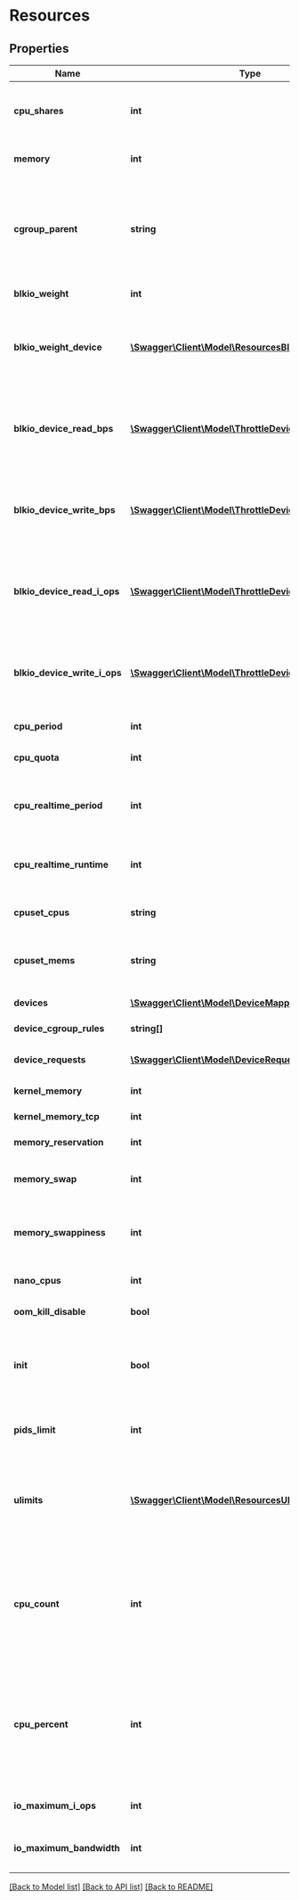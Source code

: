 # Resources

## Properties
Name | Type | Description | Notes
------------ | ------------- | ------------- | -------------
**cpu_shares** | **int** | An integer value representing this container&#39;s relative CPU weight versus other containers. | [optional] 
**memory** | **int** | Memory limit in bytes. | [optional] [default to 0]
**cgroup_parent** | **string** | Path to &#x60;cgroups&#x60; under which the container&#39;s &#x60;cgroup&#x60; is created. If the path is not absolute, the path is considered to be relative to the &#x60;cgroups&#x60; path of the init process. Cgroups are created if they do not already exist. | [optional] 
**blkio_weight** | **int** | Block IO weight (relative weight). | [optional] 
**blkio_weight_device** | [**\Swagger\Client\Model\ResourcesBlkioWeightDevice[]**](ResourcesBlkioWeightDevice.md) | Block IO weight (relative device weight) in the form:  &#x60;&#x60;&#x60; [{\&quot;Path\&quot;: \&quot;device_path\&quot;, \&quot;Weight\&quot;: weight}] &#x60;&#x60;&#x60; | [optional] 
**blkio_device_read_bps** | [**\Swagger\Client\Model\ThrottleDevice[]**](ThrottleDevice.md) | Limit read rate (bytes per second) from a device, in the form:  &#x60;&#x60;&#x60; [{\&quot;Path\&quot;: \&quot;device_path\&quot;, \&quot;Rate\&quot;: rate}] &#x60;&#x60;&#x60; | [optional] 
**blkio_device_write_bps** | [**\Swagger\Client\Model\ThrottleDevice[]**](ThrottleDevice.md) | Limit write rate (bytes per second) to a device, in the form:  &#x60;&#x60;&#x60; [{\&quot;Path\&quot;: \&quot;device_path\&quot;, \&quot;Rate\&quot;: rate}] &#x60;&#x60;&#x60; | [optional] 
**blkio_device_read_i_ops** | [**\Swagger\Client\Model\ThrottleDevice[]**](ThrottleDevice.md) | Limit read rate (IO per second) from a device, in the form:  &#x60;&#x60;&#x60; [{\&quot;Path\&quot;: \&quot;device_path\&quot;, \&quot;Rate\&quot;: rate}] &#x60;&#x60;&#x60; | [optional] 
**blkio_device_write_i_ops** | [**\Swagger\Client\Model\ThrottleDevice[]**](ThrottleDevice.md) | Limit write rate (IO per second) to a device, in the form:  &#x60;&#x60;&#x60; [{\&quot;Path\&quot;: \&quot;device_path\&quot;, \&quot;Rate\&quot;: rate}] &#x60;&#x60;&#x60; | [optional] 
**cpu_period** | **int** | The length of a CPU period in microseconds. | [optional] 
**cpu_quota** | **int** | Microseconds of CPU time that the container can get in a CPU period. | [optional] 
**cpu_realtime_period** | **int** | The length of a CPU real-time period in microseconds. Set to 0 to allocate no time allocated to real-time tasks. | [optional] 
**cpu_realtime_runtime** | **int** | The length of a CPU real-time runtime in microseconds. Set to 0 to allocate no time allocated to real-time tasks. | [optional] 
**cpuset_cpus** | **string** | CPUs in which to allow execution (e.g., &#x60;0-3&#x60;, &#x60;0,1&#x60;). | [optional] 
**cpuset_mems** | **string** | Memory nodes (MEMs) in which to allow execution (0-3, 0,1). Only effective on NUMA systems. | [optional] 
**devices** | [**\Swagger\Client\Model\DeviceMapping[]**](DeviceMapping.md) | A list of devices to add to the container. | [optional] 
**device_cgroup_rules** | **string[]** | a list of cgroup rules to apply to the container | [optional] 
**device_requests** | [**\Swagger\Client\Model\DeviceRequest[]**](DeviceRequest.md) | A list of requests for devices to be sent to device drivers. | [optional] 
**kernel_memory** | **int** | Kernel memory limit in bytes. | [optional] 
**kernel_memory_tcp** | **int** | Hard limit for kernel TCP buffer memory (in bytes). | [optional] 
**memory_reservation** | **int** | Memory soft limit in bytes. | [optional] 
**memory_swap** | **int** | Total memory limit (memory + swap). Set as &#x60;-1&#x60; to enable unlimited swap. | [optional] 
**memory_swappiness** | **int** | Tune a container&#39;s memory swappiness behavior. Accepts an integer between 0 and 100. | [optional] 
**nano_cpus** | **int** | CPU quota in units of 10&lt;sup&gt;-9&lt;/sup&gt; CPUs. | [optional] 
**oom_kill_disable** | **bool** | Disable OOM Killer for the container. | [optional] 
**init** | **bool** | Run an init inside the container that forwards signals and reaps processes. This field is omitted if empty, and the default (as configured on the daemon) is used. | [optional] 
**pids_limit** | **int** | Tune a container&#39;s PIDs limit. Set &#x60;0&#x60; or &#x60;-1&#x60; for unlimited, or &#x60;null&#x60; to not change. | [optional] 
**ulimits** | [**\Swagger\Client\Model\ResourcesUlimits[]**](ResourcesUlimits.md) | A list of resource limits to set in the container. For example:  &#x60;&#x60;&#x60; {\&quot;Name\&quot;: \&quot;nofile\&quot;, \&quot;Soft\&quot;: 1024, \&quot;Hard\&quot;: 2048} &#x60;&#x60;&#x60; | [optional] 
**cpu_count** | **int** | The number of usable CPUs (Windows only).  On Windows Server containers, the processor resource controls are mutually exclusive. The order of precedence is &#x60;CPUCount&#x60; first, then &#x60;CPUShares&#x60;, and &#x60;CPUPercent&#x60; last. | [optional] 
**cpu_percent** | **int** | The usable percentage of the available CPUs (Windows only).  On Windows Server containers, the processor resource controls are mutually exclusive. The order of precedence is &#x60;CPUCount&#x60; first, then &#x60;CPUShares&#x60;, and &#x60;CPUPercent&#x60; last. | [optional] 
**io_maximum_i_ops** | **int** | Maximum IOps for the container system drive (Windows only) | [optional] 
**io_maximum_bandwidth** | **int** | Maximum IO in bytes per second for the container system drive (Windows only). | [optional] 

[[Back to Model list]](../README.md#documentation-for-models) [[Back to API list]](../README.md#documentation-for-api-endpoints) [[Back to README]](../README.md)


